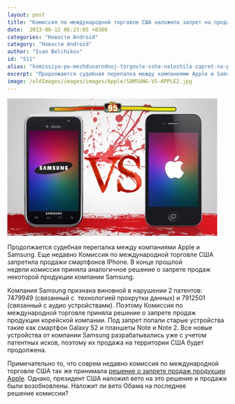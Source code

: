 ```yaml
---
layout: post
title: "Комиссия по международной торговле США наложила запрет на продажи нескольких устройств Samsung"
date:  2013-08-12 06:23:05 +0300
categories: "Новости Android"
category: "Новости Android"
author: "Ivan Belchikov"
id: "511"
alias: "komissiya-po-mezhdunarodnoj-torgovle-ssha-nalozhila-zapret-na-prodazhi-neskolkikh-ustrojstv-samsung"
excerpt: "Продолжается судебная перепалка между компаниями Apple и Samsung. Еще недавно Комиссия по международной торговле США запретила продажи смартфонов IPhone. В конце прошлой недели комиссия приняла аналогичное решение о запрете продаж некоторой продукции компании Samsung."
image: /oldImages/images/images/Apple/SAMSUNG-VS-APPLE2.jpg
---
```

<img src="/oldImages/images/images/Apple/SAMSUNG-VS-APPLE2.jpg" alt="Samsung va Apple" />

Продолжается судебная перепалка между компаниями Apple и Samsung. Еще недавно Комиссия по международной торговле США запретила продажи смартфонов IPhone. В конце прошлой недели комиссия приняла аналогичное решение о запрете продаж некоторой продукции компании Samsung.


Компания Samsung признана виновной в нарушении 2 патентов: 7479949 (связанный с  технологией прокрутки данных) и 7912501 (связанный с аудио устройствами). Поэтому Комиссия по международной торговле приняла решение о запрете продаж продукции корейской компании. Под запрет попали старые устройства такие как смартфон Galaxy S2 и планшеты Note и Note 2. Все новые устройства от компании Samsung разрабатывались уже с учетом патентных исков, поэтому их продажа на территории США будет продолжена.

Примечательно то, что соврем недавно комиссия по международной торговле США так же принимала <a href="index.php?option=com_content&amp;view=article&amp;id=434&amp;catid=8&amp;Itemid=102">решение о запрете продаж продукции Apple</a>. Однако, президент США наложил вето на это решение и продажи были возобновлены. Наложит ли вето Обама на последнее решение комиссии?
